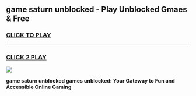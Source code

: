 
## game saturn unblocked - Play Unblocked Gmaes & Free
<h3>
<a href="https://news.freeplayer.one?title=game_saturn_unblocked&ref=16F">CLICK TO PLAY</a></h3>
<hr>

<h3>
<a href="https://news.freeplayer.one?title=game_saturn_unblocked&ref=16F">CLICK 2 PLAY</a>
  
</h3>

<a href="https://news.freeplayer.one?title=game_saturn_unblocked&ref=16F/"><img src="https://clearcache.store/games.png"></a>


**game saturn unblocked games unblocked: Your Gateway to Fun and Accessible Online Gaming**
